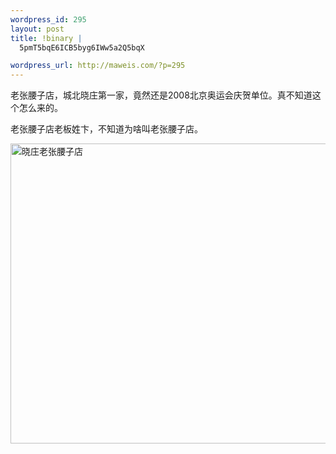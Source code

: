 ```yaml
--- 
wordpress_id: 295
layout: post
title: !binary |
  5pmT5bqE6ICB5byg6IWw5a2Q5bqX

wordpress_url: http://maweis.com/?p=295
---
```

老张腰子店，城北晓庄第一家，竟然还是2008北京奥运会庆贺单位。真不知道这个怎么来的。

老张腰子店老板姓卞，不知道为啥叫老张腰子店。

<a title="Flickr 上 Peter_Ma(China) 的 晓庄老张腰子店" href="http://www.flickr.com/photos/maweiba/3061522750/"><img src="http://farm4.static.flickr.com/3217/3061522750_ae7f1b39c1_o.jpg" alt="晓庄老张腰子店" width="640" height="480" /></a>

